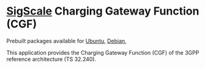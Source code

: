 # [SigScale](http://www.sigscale.org) Charging Gateway Function (CGF)

Prebuilt packages available for
[Ubuntu](https://raw.githubusercontent.com/sigscale/cgf/master/README.ubuntu.md),
[Debian](https://raw.githubusercontent.com/sigscale/cgf/master/README.debian.md),

This application provides the Charging Gateway Function (CGF) of the
3GPP reference architecture (TS 32.240).

